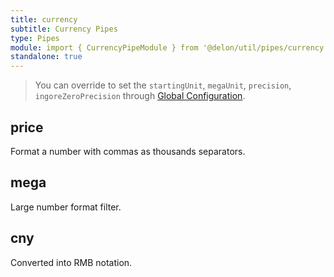 ```yaml
---
title: currency
subtitle: Currency Pipes
type: Pipes
module: import { CurrencyPipeModule } from '@delon/util/pipes/currency';
standalone: true
---
```


> You can override to set the `startingUnit`, `megaUnit`, `precision`, `ingoreZeroPrecision` through [Global Configuration](/docs/global-config).

## price

Format a number with commas as thousands separators.

[comment]: <demo(currency-price)>

## mega

Large number format filter.

[comment]: <demo(currency-mega)>

## cny

Converted into RMB notation.

[comment]: <demo(currency-cny)>
